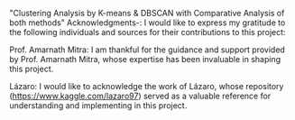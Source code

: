 "Clustering Analysis by K-means & DBSCAN with Comparative Analysis of both methods"
Acknowledgments-:
I would like to express my gratitude to the following individuals and sources for their contributions to this project:

Prof. Amarnath Mitra: I am thankful for the guidance and support provided by Prof. Amarnath Mitra, whose expertise has been invaluable in shaping this project.

Lázaro: I would like to acknowledge the work of Lázaro, whose repository (https://www.kaggle.com/lazaro97) served as a valuable reference for understanding and implementing in this project.
